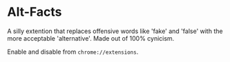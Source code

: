 # Alt-Facts

A silly extention that replaces offensive words like 'fake' and 'false' with the more acceptable 'alternative'. Made out of 100% cynicism.

Enable and disable from `chrome://extensions`.
